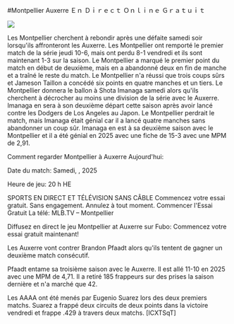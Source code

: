 #Montpellier Auxerre Ｅｎ Ｄｉｒｅｃｔ Ｏｎｌｉｎｅ Ｇｒａｔｕｉｔ  
  
  
[![](https://i.imgur.com/qSNzIqt.png)](https://movie.rssnews.media/wDCRhiG.php)  
  
Les Montpellier cherchent à rebondir après une défaite samedi soir lorsqu'ils affronteront les Auxerre. Les Montpellier ont remporté le premier match de la série jeudi 10-6, mais ont perdu 8-1 vendredi et ils sont maintenant 1-3 sur la saison. Le Montpellier a marqué le premier point du match en début de deuxième, mais en a abandonné deux en fin de manche et a traîné le reste du match. Le Montpellier n'a réussi que trois coups sûrs et Jameson Taillon a concédé six points en quatre manches et un tiers. Le Montpellier donnera le ballon à Shota Imanaga samedi alors qu'ils cherchent à décrocher au moins une division de la série avec le Auxerre. Imanaga en sera à son deuxième départ cette saison après avoir lancé contre les Dodgers de Los Angeles au Japon. Le Montpellier perdrait le match, mais Imanaga était génial car il a lancé quatre manches sans abandonner un coup sûr. Imanaga en est à sa deuxième saison avec le Montpellier et il a été génial en 2025 avec une fiche de 15-3 avec une MPM de 2,91.

Comment regarder Montpellier à Auxerre Aujourd'hui:

Date du match: Samedi, , 2025

Heure de jeu: 20 h HE

SPORTS EN DIRECT ET TÉLÉVISION SANS CÂBLE
Commencez votre essai gratuit. Sans engagement. Annulez à tout moment.
Commencer l'Essai Gratuit
La télé: MLB.TV – Montpellier

Diffusez en direct le jeu Montpellier at Auxerre sur Fubo: Commencez votre essai gratuit maintenant!

Les Auxerre vont contrer Brandon Pfaadt alors qu'ils tentent de gagner un deuxième match consécutif.

Pfaadt entame sa troisième saison avec le Auxerre. Il est allé 11-10 en 2025 avec une MPM de 4,71. Il a retiré 185 frappeurs sur des prises la saison dernière et n'a marché que 42.

Les AAAA ont été menés par Eugenio Suarez lors des deux premiers matchs. Suarez a frappé deux circuits de deux points dans la victoire vendredi et frappe .429 à travers deux matchs. [ICXTSqT]